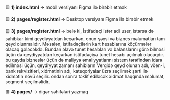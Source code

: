 🟨 **1) index.html** → mobil versiyanı Figma ilə birəbir etmək  

🟨 **2) pages/register.html** → Desktop versiyanı Figma ilə birəbir etmək

🟨 **3) pages/register.html** → belə ki, İstifadəçi istər adi user, istərsə də sahibkar kimi qeydiyyatdan keçərkən, onun şəxsi və biznes məlumatları tam qeyd olunmalıdır. Məsələn, istifadəçilərin kart hesablarına köçürmələr olacaq gələcəkdə. Bundan əlavə tunet hesabları və balanslarını görə bilməsi üçün də qeydiyyatdan keçərkən istifadəçiyə tunet hesabı açılmalı olacaqdır. 
bu qayda bizneslər üçün də maliyyə əməliyyatlarını sistem tərəfindən idarə edilməsi üçün, qeydiyyat zamanı sahibların Vergidə qeyd olunan adı, vöen-i, bank rekvizitləri, xidmətinin adı, kateqoriyalar üzrə seçilmək şərti ilə xidmətin növü seçilir. ondan sonra təklif ediləcək xidmət haqqında məlumat, seqment seçilməlidir. 

🟥 **4) pages/** → digər səhifələri yazmaq
